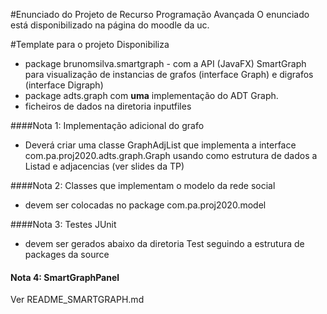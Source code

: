 #Enunciado do Projeto de Recurso Programação Avançada
O enunciado está disponibilizado na página do moodle da uc.

#Template para o projeto
Disponibiliza
 - package brunomsilva.smartgraph - com a API (JavaFX) SmartGraph para visualização de instancias de grafos (interface Graph)  e digrafos (interface Digraph)  
 - package adts.graph com **uma** implementação do ADT Graph.
 - ficheiros de dados na diretoria inputfiles 

####Nota 1: Implementação adicional do grafo 
- Deverá criar uma classe GraphAdjList que implementa a interface com.pa.proj2020.adts.graph.Graph usando como estrutura de dados a Listad e adjacencias 
(ver slides da TP) 

####Nota 2: Classes que implementam o modelo da rede social  
- devem ser colocadas no package com.pa.proj2020.model

####Nota 3: Testes JUnit 
- devem ser gerados abaixo da diretoria Test seguindo a estrutura de packages da source

#### Nota 4: SmartGraphPanel
Ver README_SMARTGRAPH.md
